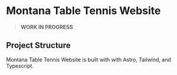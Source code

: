 # Montana Table Tennis Website


>  **WORK IN PROGRESS** 


## Project Structure

Montana Table Tennis Website is built with with Astro, Tailwind, and Typescript.

